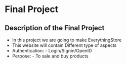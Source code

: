 # Final Project

## Description of the Final Project

* In this project we are going to make EverythingStore
* This website will contain Different type of aspects
* Authentication: - Login/Signin/OpenID
* Perpose: - To sale and buy products
